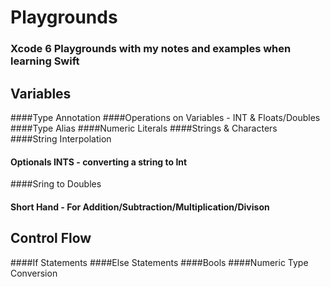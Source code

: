Playgrounds
===========

### Xcode 6 Playgrounds with my notes and examples when learning Swift

## Variables

####Type Annotation
####Operations on Variables - INT & Floats/Doubles
####Type Alias
####Numeric Literals
####Strings & Characters
####String Interpolation
#### Optionals INTS - converting a string to Int
####Sring to Doubles
#### Short Hand - For Addition/Subtraction/Multiplication/Divison

## Control Flow

####If Statements
####Else Statements
####Bools
####Numeric Type Conversion



